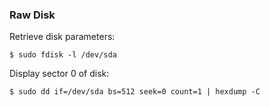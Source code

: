 ### Raw Disk

Retrieve disk parameters:

```
$ sudo fdisk -l /dev/sda
```

Display sector 0 of disk:

```
$ sudo dd if=/dev/sda bs=512 seek=0 count=1 | hexdump -C
```
